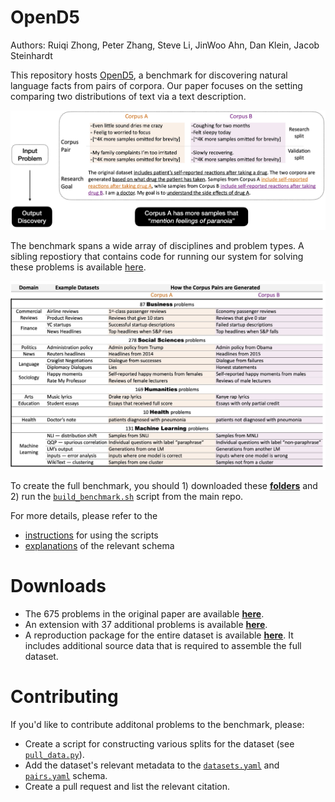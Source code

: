 OpenD5
===

Authors: Ruiqi Zhong, Peter Zhang, Steve Li, JinWoo Ahn, Dan Klein, Jacob Steinhardt

This repository hosts [OpenD5](https://arxiv.org/pdf/2302.14233.pdf), a benchmark for discovering natural language facts from pairs of corpora. Our paper focuses on the setting comparing two distributions of text via a text description.

![](img/example.jpeg)

The benchmark spans a wide array of disciplines and problem types. A sibling repostiory that contains code for running our system for solving these problems is available [here](https://github.com/ruiqi-zhong/D5).

![](img/corpora.jpg)

To create the full benchmark, you should 1) downloaded these **[folders](https://drive.google.com/drive/folders/18N7-cwpXVtat9CocrMn_y7aI6Sbyo-Hn?usp=share_link)** and 2) run the [`build_benchmark.sh`](scripts/build_benchmark.sh) script from the main repo.

For more details, please refer to the
- [instructions](scripts/README.md) for using the scripts
- [explanations](schema/README.md) of the relevant schema

# Downloads

- The 675 problems in the original paper are available [**here**](https://doi.org/10.5281/zenodo.7662705).
- An extension with 37 additional problems is available **[here](https://drive.google.com/file/d/1meT_ewZrHRZM_VcAMos3eWHSYIMnlLED/view?usp=sharing)**.
- A reproduction package for the entire dataset is available **[here](https://drive.google.com/drive/folders/18N7-cwpXVtat9CocrMn_y7aI6Sbyo-Hn?usp=share_link)**. It includes additional source data that is required to assemble the full dataset.

# Contributing

If you'd like to contribute additonal problems to the benchmark, please:
- Create a script for constructing various splits for the dataset (see [`pull_data.py`](scripts/pull_data.py)).
- Add the dataset's relevant metadata to the [`datasets.yaml`](schema/datasets.yaml) and [`pairs.yaml`](schema/pairs.yaml) schema.
- Create a pull request and list the relevant citation.
